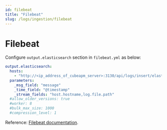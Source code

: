 ```yaml
---
id: filebeat
title: "Filebeat"
slug: /logs/ingestion/filebeat
---
```


# Filebeat

Configure `output.elasticsearch` section in `filebeat.yml` as below:

```yaml
output.elasticsearch:
  hosts:
    - "http://<ip_address_of_cubeapm_server>:3130/api/logs/insert/elasticsearch/"
  parameters:
    _msg_field: "message"
    _time_field: "@timestamp"
    _stream_fields: "host.hostname,log.file.path"
  #allow_older_versions: true
  #worker: 8
  #bulk_max_size: 1000
  #compression_level: 1
```

Reference: [Filebeat documentation](https://www.elastic.co/guide/en/beats/filebeat/current/elasticsearch-output.html).
